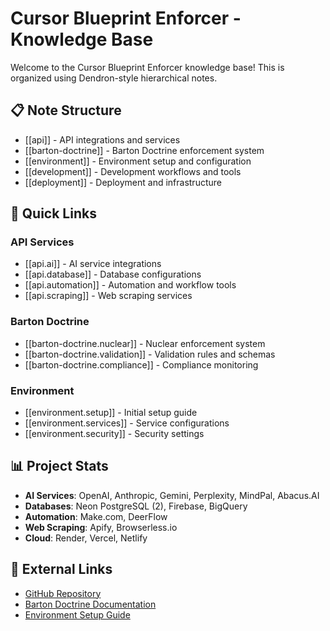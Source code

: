 # Cursor Blueprint Enforcer - Knowledge Base

Welcome to the Cursor Blueprint Enforcer knowledge base! This is organized using Dendron-style hierarchical notes.

## 📋 Note Structure

- [[api]] - API integrations and services
- [[barton-doctrine]] - Barton Doctrine enforcement system
- [[environment]] - Environment setup and configuration
- [[development]] - Development workflows and tools
- [[deployment]] - Deployment and infrastructure

## 🚀 Quick Links

### API Services

- [[api.ai]] - AI service integrations
- [[api.database]] - Database configurations
- [[api.automation]] - Automation and workflow tools
- [[api.scraping]] - Web scraping services

### Barton Doctrine

- [[barton-doctrine.nuclear]] - Nuclear enforcement system
- [[barton-doctrine.validation]] - Validation rules and schemas
- [[barton-doctrine.compliance]] - Compliance monitoring

### Environment

- [[environment.setup]] - Initial setup guide
- [[environment.services]] - Service configurations
- [[environment.security]] - Security settings

## 📊 Project Stats

- **AI Services**: OpenAI, Anthropic, Gemini, Perplexity, MindPal, Abacus.AI
- **Databases**: Neon PostgreSQL (2), Firebase, BigQuery
- **Automation**: Make.com, DeerFlow
- **Web Scraping**: Apify, Browserless.io
- **Cloud**: Render, Vercel, Netlify

## 🔗 External Links

- [GitHub Repository](https://github.com/djb258/cursor-blueprint-enforcer)
- [Barton Doctrine Documentation](../DOCTRINE.md)
- [Environment Setup Guide](../ENVIRONMENT_SETUP.md)
